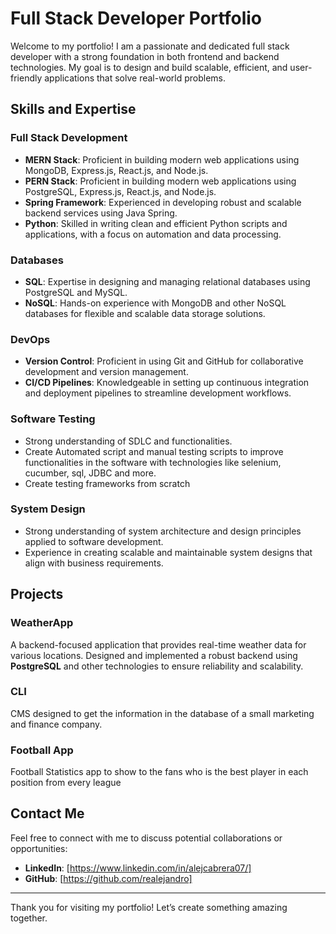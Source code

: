 # Full Stack Developer Portfolio

Welcome to my portfolio! I am a passionate and dedicated full stack developer with a strong foundation in both frontend and backend technologies. My goal is to design and build scalable, efficient, and user-friendly applications that solve real-world problems.

## Skills and Expertise

### **Full Stack Development**
- **MERN Stack**: Proficient in building modern web applications using MongoDB, Express.js, React.js, and Node.js.
- **PERN Stack**: Proficient in building modern web applications using PostgreSQL, Express.js, React.js, and Node.js.
- **Spring Framework**: Experienced in developing robust and scalable backend services using Java Spring.
- **Python**: Skilled in writing clean and efficient Python scripts and applications, with a focus on automation and data processing.

### **Databases**
- **SQL**: Expertise in designing and managing relational databases using PostgreSQL and MySQL.
- **NoSQL**: Hands-on experience with MongoDB and other NoSQL databases for flexible and scalable data storage solutions.

### **DevOps**
- **Version Control**: Proficient in using Git and GitHub for collaborative development and version management.
- **CI/CD Pipelines**: Knowledgeable in setting up continuous integration and deployment pipelines to streamline development workflows.

### **Software Testing**
- Strong understanding of SDLC and functionalities.
- Create Automated script and manual testing scripts to improve functionalities in the software with technologies like selenium, cucumber, sql, JDBC and more.
- Create testing frameworks from scratch

### **System Design**
- Strong understanding of system architecture and design principles applied to software development.
- Experience in creating scalable and maintainable system designs that align with business requirements.

## Projects

### **WeatherApp**
A backend-focused application that provides real-time weather data for various locations. Designed and implemented a robust backend using **PostgreSQL** and other technologies to ensure reliability and scalability.

### **CLI**
CMS designed to get the information in the database of a small marketing and finance company.

### **Football App**
Football Statistics app to show to the fans who is the best player in each position from every league

## Contact Me
Feel free to connect with me to discuss potential collaborations or opportunities:

- **LinkedIn**: [https://www.linkedin.com/in/alejcabrera07/]
- **GitHub**: [https://github.com/realejandro]

---
Thank you for visiting my portfolio! Let’s create something amazing together.

